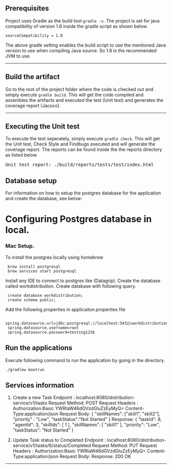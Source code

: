 ## Prerequisites 
Project uses Gradle as the build tool `gradle -v`. The project is set for java compatibility of version 1.8 inside the gradle script as shown below.
    
    sourceCompatibility = 1.8

The above gradle setting enables the build script to use the mentioned Java version to use when compiling Java source. So 1.8 is the recommended JVM to use.

---

## Build the artifact

Go to the root of the project folder where the code is checked out and simply execute `gradle build`. This will get the code compiled and assembles the artifacts and executed the test (Unit test) and generates the coverage report (Jacoco).


---

## Executing the Unit test

To execute the test seperately,  simply execute `gradle check`. This will get the Unit test, Check Style and Findbugs executed and will generate the coverage report. The reports can be found inside the the reports directory as listed below

<pre>
Unit test report: ./build/reports/tests/test/index.html
</pre>

## Database setup

For information on how to setup the postgres database for the application and create the database, see below:

# Configuring Postgres database in local.
### Mac Setup.
To install the postgres locally using homebrew 
     
     brew install postgresql
     brew services start postgresql
     
Install any IDE to connect to postgres like (Datagrip). Create the database called workdistribution. Create database with following query. 

     create database workdistribution;
     create schema public;
     
Add the following properties in applicaiton.properties file 
     
     spring.datasource.url=jdbc:postgresql://localhost:5432/workdistribution
     spring.datasource.username=root
     spring.datasource.password=testing123$
     
     

## Run the applications

Execute following command to run the application by going in the directory.

    ./gradlew bootrun

## Services information

1) Create a new Task
	Endpoint : localhost:8080/distribution-service/v1/tasks
	Request Method: POST
	Request Headers : Authorization:Basic YWRtaW46dGVzdGluZzEyMyQ=
					  Content-Type:application/json
	Request Body:
	 {
		"skillNames": ["skill1", "skill2"],
		"priority" : "Low",
	 	"taskStatus":"Not Started"
	}
	Response: 
	{
	    "taskId": 8,
	    "agentId": 3,
	    "skillIds": [
	        1
	    ],
	    "skillNames": [
	        "skill1"
	    ],
	    "priority": "Low",
	    "taskStatus": "Not Started"
	}
	
2) Update Task status to Completed
	Endpoint : localhost:8080/distribution-service/v1/tasks/6/status/Completed
	Request Method: PUT
	Request Headers : Authorization:Basic YWRtaW46dGVzdGluZzEyMyQ=
					  Content-Type:application/json
	Request Body:
	Response: 200 OK

---

